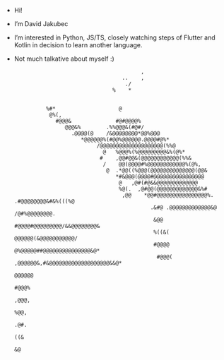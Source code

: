 - Hi!
- I’m David Jakubec
- I’m interested in Python, JS/TS, closely watching steps of Flutter and Kotlin in decision to learn another language.
- Not much talkative about myself :)

                                                                                                                      
                                                                                                                        
                                                                                                                        
                                                                                                                        
                                                                                                                        
                                              ,                                                                         
                                        ..    ,                                                                         
                                         ./                                                                             
                                     %    *                                                                             
                                                                                                                        
                                                                                                                        
                %#*                    @                                                                                
                 @%(,                                                                                                   
                   #@@@&              #@#@@@@%                                                                          
                      @@@&%        .%%@@@&(#@#/                                                                         
                        .@@@@(@    /&@@@@@@@@*@@%@@@                                                                    
                           *@@@@@@%(#@@%@@@@@@.@@@@#@%*                                                                 
                                /@@@@@@@@@@@@@@@@@@@@(%%@                                                               
                                  @   %@@@%(%@@@@@@@@@&%(@%*                                                            
                                 #    ,@@#@@&(@@@@@@@@@@@@(%%&                                                          
                                  /    @@(@@@@#%@@@@@@@@@@@@%(@%,                                                       
                                   @  .*@@((%@@@(@@@@@@@@@@@@@@(@@&                                                     
                                      *#&@@@(@@@@#@@@@@@@@@@@@@@@@                                                      
                                       @   ,@#(#@&&@@@@@@@@@@@@@                                                        
                                       %@(.  ,@#@@(@@@@@@@@@@@@@&%#                                                     
                                        ,@@    *@@#@@@@@@@@@@@@@@@@%.                .#@@@@@@@@&#&%(((%@                
                                                 .&#@ .@@@@@@@@@@@@@&@     /@#%@@@@@@@@.                                
                                                  &@@   #@@@@#@@@@@@@@@/&&@@@@@@@@&                                     
                                                  %((&(   @@@@@@(&@@@@@@@@@@@/                                          
                                                  #@@@@     @%@@@@@##@@@@@@@@@@@@@@@&@*                                 
                                                   #@@@(      ,@@@@@@&,#&@@@@@@@@@@@@@@@@@@@&&@*                        
                                                                                           @@@@@@                       
                                                                                              #@@@%                     
                                                                                                 ,@@@,                  
                                                                                                     %@@,               
                                                                                                        .@#.            
                                                                                                           ((&          
                                                                                                              &@        
                                                                                                                        
                                                                                                                        
                                                                                                                        
                                                                                                                        
                                                                                                                        
                                                                                                                        
                                                                                                                        
                                                                                                                        
                                                                                                                        
                                                                                                                        
